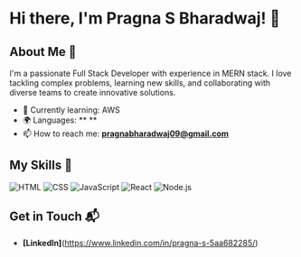 # Hi there, I'm Pragna S Bharadwaj! 👋

## About Me 🚀

I'm a passionate Full Stack Developer with experience in MERN stack. I love tackling complex problems, learning new skills, and collaborating with diverse teams to create innovative solutions.

- 🌱 Currently learning: AWS 
- 🌍 Languages: ** **
- 📫 How to reach me: **pragnabharadwaj09@gmail.com**

## My Skills 🧠

![HTML](https://img.shields.io/badge/-HTML-E34F26?style=flat-square&logo=html5&logoColor=white)
![CSS](https://img.shields.io/badge/-CSS-1572B6?style=flat-square&logo=css3&logoColor=white)
![JavaScript](https://img.shields.io/badge/-JavaScript-F7DF1E?style=flat-square&logo=javascript&logoColor=black)
![React](https://img.shields.io/badge/-React-61DAFB?style=flat-square&logo=react&logoColor=black)
![Node.js](https://img.shields.io/badge/-Node.js-339933?style=flat-square&logo=node.js&logoColor=white)

## Get in Touch 📬

- **[LinkedIn]**(https://www.linkedin.com/in/pragna-s-5aa682285/)


